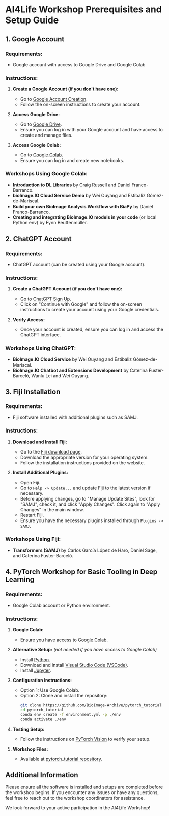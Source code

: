 # AI4Life Workshop Prerequisites and Setup Guide

## 1. Google Account

### Requirements:
- Google account with access to Google Drive and Google Colab

### Instructions:
1. **Create a Google Account (if you don't have one):**
   - Go to [Google Account Creation](https://accounts.google.com/signup).
   - Follow the on-screen instructions to create your account.

2. **Access Google Drive:**
   - Go to [Google Drive](https://drive.google.com).
   - Ensure you can log in with your Google account and have access to create and manage files.

3. **Access Google Colab:**
   - Go to [Google Colab](https://colab.research.google.com).
   - Ensure you can log in and create new notebooks.

### Workshops Using Google Colab:
- **Introduction to DL Libraries** by Craig Russell and Daniel Franco-Barranco.
- **bioImage.IO Cloud Service Demo** by Wei Ouyang and Estibaliz Gómez-de-Mariscal.
- **Build your own BioImage Analysis Workflow with BiaPy** by Daniel Franco-Barranco.
- **Creating and integrating BioImage.IO models in your code** (or local Python env) by Fynn Beuttenmüller.

## 2. ChatGPT Account
### Requirements:
- ChatGPT account (can be created using your Google account).

### Instructions:
1. **Create a ChatGPT Account (if you don't have one):**
   - Go to [ChatGPT Sign Up](https://chat.openai.com/auth/login).
   - Click on "Continue with Google" and follow the on-screen instructions to create your account using your Google credentials.

2. **Verify Access:**
   - Once your account is created, ensure you can log in and access the ChatGPT interface.

### Workshops Using ChatGPT:
- **BioImage.IO Cloud Service** by Wei Ouyang and Estibaliz Gómez-de-Mariscal.
- **BioImage.IO Chatbot and Extensions Development** by Caterina Fuster-Barceló, Wanlu Lei and Wei Ouyang.

## 3. Fiji Installation

### Requirements:
- Fiji software installed with additional plugins such as SAMJ.

### Instructions:
1. **Download and Install Fiji:**
   - Go to the [Fiji download page](https://imagej.net/Fiji/Downloads).
   - Download the appropriate version for your operating system.
   - Follow the installation instructions provided on the website.

2. **Install Additional Plugins:**
   - Open Fiji.
   - Go to `Help -> Update...` and update Fiji to the latest version if necessary. 
   - Before applying changes, go to "Manage Update Sites", look for "SAMJ", check it, and click "Apply Changes". Click again to "Apply Changes" in the main window.
   - Restart Fiji.
   - Ensure you have the necessary plugins installed through `Plugins -> SAMJ`.

### Workshops Using Fiji:
- **Transformers (SAMJ)** by Carlos García López de Haro, Daniel Sage, and Caterina Fuster-Barceló.

## 4. PyTorch Workshop for Basic Tooling in Deep Learning

### Requirements:
- Google Colab account or Python environment.

### Instructions:
1. **Google Colab:**
   - Ensure you have access to [Google Colab](https://colab.research.google.com).

2. **Alternative Setup:** *(not needed if you have access to Google Colab)*
   - Install [Python](https://www.python.org/downloads/).
   - Download and install [Visual Studio Code (VSCode)](https://code.visualstudio.com/).
   - Install [Jupyter](https://jupyter.org/install).

3. **Configuration Instructions:**
   - Option 1: Use Google Colab.
   - Option 2: Clone and install the repository:
     ```bash
     git clone https://github.com/BioImage-Archive/pytorch_tutorial
     cd pytorch_tutorial
     conda env create -f environment.yml -p ./env
     conda activate ./env
     ```
4. **Testing Setup:**
   - Follow the instructions on [PyTorch Vision](https://pytorch.org/vision/stable/index.html) to verify your setup.

5. **Workshop Files:**
   - Available at [pytorch_tutorial repository](https://github.com/BioImage-Archive/pytorch_tutorial).

## Additional Information

Please ensure all the software is installed and setups are completed before the workshop begins. If you encounter any issues or have any questions, feel free to reach out to the workshop coordinators for assistance.

We look forward to your active participation in the AI4Life Workshop!
